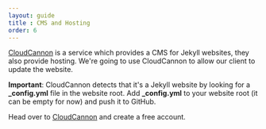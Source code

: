 ```yaml
---
layout: guide
title : CMS and Hosting
order: 6
---
```


[CloudCannon](http://cloudcannon.com) is a service which provides a CMS for Jekyll websites, they also provide hosting. We're going to use CloudCannon to allow our client to update the website.

**Important**: CloudCannon detects that it's a Jekyll website by looking for a **_config.yml** file in the website root. Add **_config.yml** to your website root (it can be empty for now) and push it to GitHub.

Head over to [CloudCannon](http://cloudcannon.com) and create a free account.

